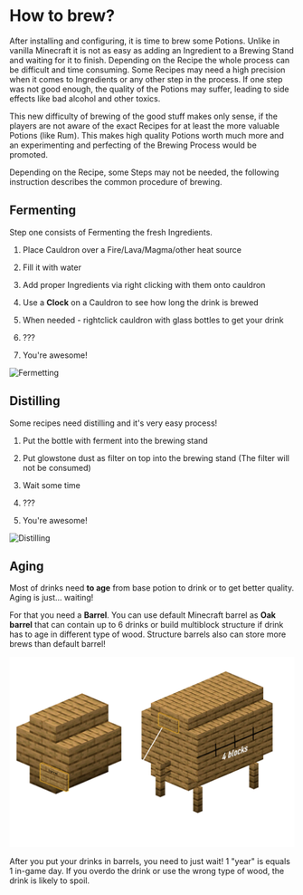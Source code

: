 
# How to brew?

After installing and configuring, it is time to brew some Potions. Unlike in vanilla Minecraft it is not as easy as adding an Ingredient to a Brewing Stand and waiting for it to finish. Depending on the Recipe the whole process can be difficult and time consuming. Some Recipes may need a high precision when it comes to Ingredients or any other step in the process. If one step was not good enough, the quality of the Potions may suffer, leading to side effects like bad alcohol and other toxics.

This new difficulty of brewing of the good stuff makes only sense, if the players are not aware of the exact Recipes for at least the more valuable Potions (like Rum). This makes high quality Potions worth much more and an experimenting and perfecting of the Brewing Process would be promoted.

Depending on the Recipe, some Steps may not be needed, the following instruction describes the common procedure of brewing.

## Fermenting

Step one consists of Fermenting the fresh Ingredients.

1. Place Cauldron over a Fire/Lava/Magma/other heat source

2. Fill it with water

3. Add proper Ingredients via right clicking with them onto cauldron

4. Use a **Clock** on a Cauldron to see how long the drink is brewed

5. When needed - rightclick cauldron with glass bottles to get your drink

6. ???

7. You're awesome!

![Fermetting](https://camo.githubusercontent.com/c5cb7d3fe6ada1cd5fb1bec17d35774ed16ddee4bb39fbc473ef7b062bf34119/687474703a2f2f692e696d6775722e636f6d2f3144636c6e31392e706e67)

## Distilling

Some recipes need distilling and it's very easy process!

1. Put the bottle with ferment into the brewing stand

2. Put glowstone dust as filter on top into the brewing stand (The filter will not be consumed)

3. Wait some time

4. ???

5. You're awesome!

![Distilling](https://camo.githubusercontent.com/ade33c5b2f1ebf5d7d8d9167cd51e10e7d5edead8f2cd1b7b48a70b8b21941a5/687474703a2f2f692e696d6775722e636f6d2f524a4b563958732e706e67)

## Aging

Most of drinks need **to age** from base potion to drink or to get better quality. Aging is just... waiting!

For that you need a **Barrel**. You can use default Minecraft barrel as **Oak barrel** that can contain up to 6 drinks or build multiblock structure if drink has to age in different type of wood. Structure barrels also can store more brews than default barrel!

![Barrels used in BreweryX](../../assets/barrels.png)

After you put your drinks in barrels, you need to just wait! 1 "year" is equals 1 in-game day. If you overdo the drink or use the wrong type of wood, the drink is likely to spoil.